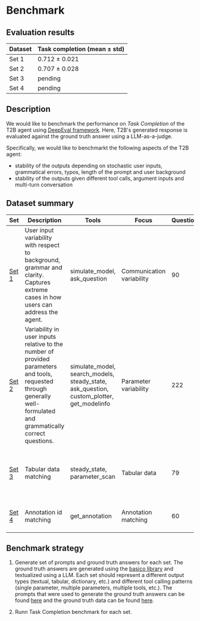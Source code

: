 # Benchmark

## Evaluation results

| Dataset | Task completion (mean ± std)  | 
|----------|----------|
| Set 1    | 0.712 ± 0.021   |
| Set 2    | 0.707 ± 0.028   |
| Set 3    | pending  | 
| Set 4    | pending  |


## Description
We would like to benchmark the performance on *Task Completion* of the T2B agent using [DeepEval framework](https://deepeval.com/docs/getting-started). Here, T2B's generated response is evaluated against the ground truth answer using a LLM-as-a-judge.

Specifically, we would like to benchmarkt the following aspects of the T2B agent:

* stability of the outputs depending on stochastic user inputs, grammatical errors, typos, length of the prompt and user background
* stability of the outputs given different tool calls, argument inputs and multi-turn conversation


## Dataset summary

| Set | Description | Tools | Focus | Questions | Example |
|-----|-------------|-------|-------|-----------|---------|
| [Set 1](benchmark_questions_set1.json) | User input variability with respect to background, grammar and clarity. Captures extreme cases in how users can address the agent. | simulate_model, ask_question | Communication variability | 90 | "pls run sim BIOMD0000000027 1000 seconds get Mpp concentration" vs "I need to understand the MAPK signaling dynamics for my research..." |
| [Set 2](benchmark_questions_set2.json) | Variability in user inputs relative to the number of provided parameters and tools, requested through generally well-formulated and grammatically correct questions. | simulate_model, search_models, steady_state, ask_question, custom_plotter, get_modelinfo | Parameter variability | 222 | "Search for models on precision medicine, and then list the names of the models." |
| [Set 3](benchmark_questions_set3.json) | Tabular data matching | steady_state, parameter_scan | Tabular data | 79 | "Analyze MAPKK parameter impact on Mpp concentration over time in model 27. Use parameter scan from 1 to 100 with 10 steps." |
| [Set 4](benchmark_questions_set4.json) | Annotation id matching | get_annotation | Annotation matching | 60 | "what are the annotations for Mp and MKP3 in model 27?" |

## Benchmark strategy

1. Generate set of prompts and ground truth answers for each set. The ground truth answers are generated using the [basico library](https://github.com/copasi/basico) and textualized using a LLM. Each set should represent a different output types (textual, tabular, dictionary, etc.) and different tool calling patterns (single parameter, multiple parameters, multiple tools, etc.). The prompts that were used to generate the ground truth answers can be found [here](generating_QnA_pairs.md) and the ground truth data can be found [here](expected_asnwers_basico.ipynb).

2. Runn Task Completion benchmark for each set.
